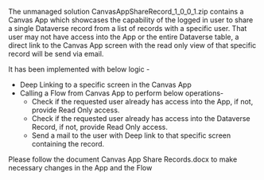 The unmanaged solution CanvasAppShareRecord\_1\_0\_0\_1.zip contains a Canvas App which showcases the capability of the logged in user to share a single Dataverse record from a list of records with a specific user. That user may not have access into the App or the entire Dataverse table, a direct link to the Canvas App screen with the read only view of that specific record will be send via email.

It has been implemented with below logic -

- Deep Linking to a specific screen in the Canvas App
- Calling a Flow from Canvas App to perform below operations-
  - Check if the requested user already has access into the App, if not, provide Read Only access.
  - Check if the requested user already has access into the Dataverse Record, if not, provide Read Only access.
  - Send a mail to the user with Deep link to that specific screen containing the record.

Please follow the document Canvas App Share Records.docx to make necessary changes in the App and the Flow

